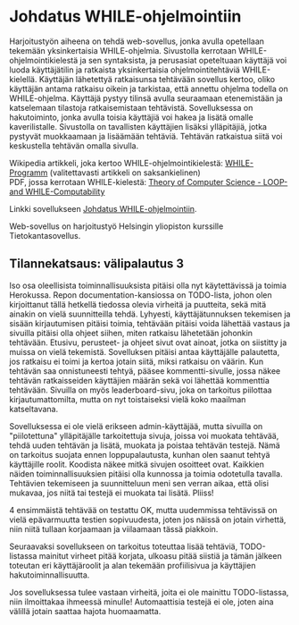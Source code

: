# Johdatus WHILE-ohjelmointiin

Harjoitustyön aiheena on tehdä web-sovellus, jonka avulla opetellaan tekemään yksinkertaisia WHILE-ohjelmia. Sivustolla kerrotaan WHILE-ohjelmointikielestä ja sen syntaksista, ja perusasiat opeteltuaan käyttäjä voi luoda käyttäjätilin ja ratkaista yksinkertaisia ohjelmointitehtäviä WHILE-kielellä. Käyttäjän lähetettyä ratkaisunsa tehtävään sovellus kertoo, oliko käyttäjän antama ratkaisu oikein ja tarkistaa, että annettu ohjelma todella on WHILE-ohjelma. Käyttäjä pystyy tilinsä avulla seuraamaan etenemistään ja katselemaan tilastoja ratkaisemistaan tehtävistä. Sovelluksessa on hakutoiminto, jonka avulla toisia käyttäjiä voi hakea ja lisätä omalle kaverilistalle. Sivustolla on tavallisten käyttäjien lisäksi ylläpitäjiä, jotka pystyvät muokkaamaan ja lisäämään tehtäviä. Tehtävän ratkaistua siitä voi keskustella tehtävän omalla sivulla.

Wikipedia artikkeli, joka kertoo WHILE-ohjelmointikielestä: [WHILE-Programm](https://de.wikipedia.org/wiki/WHILE-Programm) (valitettavasti artikkeli on saksankielinen)  
PDF, jossa kerrotaan WHILE-kielestä: [Theory of Computer Science - LOOP- and WHILE-Computability](https://ai.dmi.unibas.ch/_files/teaching/fs16/theo/slides/theory-d02.pdf)

Linkki sovellukseen [Johdatus WHILE-ohjelmointiin](https://whileohjelmointi.herokuapp.com).

Web-sovellus on harjoitustyö Helsingin yliopiston kurssille Tietokantasovellus.


## Tilannekatsaus: välipalautus 3
Iso osa oleellisista toiminnallisuuksista pitäisi olla nyt käytettävissä ja toimia Herokussa. Repon documentation-kansiossa on TODO-lista, johon olen kirjoittanut tällä hetkellä tiedossa olevia virheitä ja puutteita, sekä mitä ainakin on vielä suunnitteilla tehdä. Lyhyesti, käyttäjätunnuksen tekemisen ja sisään kirjautumisen pitäisi toimia, tehtävään pitäisi voida lähettää vastaus ja sivuilla pitäisi olla ohjeet siihen, miten ratkaisu lähetetään johonkin tehtävään. Etusivu, perusteet- ja ohjeet sivut ovat ainoat, jotka on siistitty ja muissa on vielä tekemistä. Sovelluksen pitäisi antaa käyttäjälle palautetta, jos ratkaisu ei toimi ja kertoa jotain siitä, miksi ratkaisu on väärin. Kun tehtävän saa onnistuneesti tehtyä, pääsee kommentti-sivulle, jossa näkee tehtävän ratkaisseiden käyttäjien määrän sekä voi lähettää kommenttia tehtävään. Sivuilla on myös leaderboard-sivu, joka on tarkoitus piilottaa kirjautumattomilta, mutta on nyt toistaiseksi vielä koko maailman katseltavana.

Sovelluksessa ei ole vielä erikseen admin-käyttäjää, mutta sivuilla on "piilotettuna" ylläpitäjälle tarkoitettuja sivuja, joissa voi muokata tehtävää, tehdä uuden tehtävän ja lisätä, muokata ja poistaa tehtävän testejä. Nämä on tarkoitus suojata ennen loppupalautusta, kunhan olen saanut tehtyä käyttäjille roolit. Koodista näkee mitkä sivujen osoitteet ovat. Kaikkien näiden toiminnallisuuksien pitäisi olla kunnossa ja toimia odotetulla tavalla. Tehtävien tekemiseen ja suunnitteluun meni sen verran aikaa, että olisi mukavaa, jos niitä tai testejä ei muokata tai lisätä. Pliiss!

4 ensimmäistä tehtävää on testattu OK, mutta uudemmissa tehtävissä on vielä epävarmuutta testien sopivuudesta, joten jos näissä on jotain virhettä, niin niitä tullaan korjaamaan ja viilaamaan tässä piakkoin.

Seuraavaksi sovellukseen on tarkoitus toteuttaa lisää tehtäviä, TODO-listassa mainitut virheet pitää korjata, ulkoasu pitää siistiä ja tämän jälkeen toteutan eri käyttäjäroolit ja alan tekemään profiilisivua ja käyttäjien hakutoiminnallisuutta.

Jos sovelluksessa tulee vastaan virheitä, joita ei ole mainittu TODO-listassa, niin ilmoittakaa ihmeessä minulle! Automaattisia testejä ei ole, joten aina välillä jotain saattaa hajota huomaamatta.
